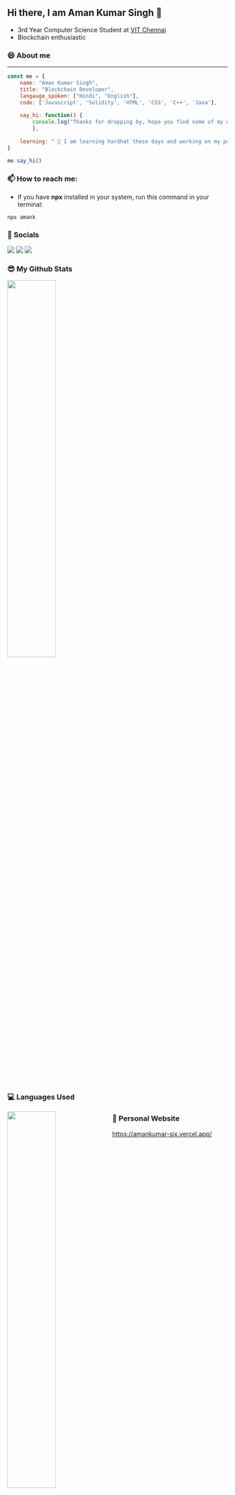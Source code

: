 ## Hi there, I am Aman Kumar Singh 👋
- 3rd Year Computer Science Student at [VIT Chennai](https://chennai.vit.ac.in/)
- Blockchain enthusiastic

### 😄 About me
---
```js
const me = {
	name: "Aman Kumar Singh",
	title: "Blockchain Developer",
	langauge_spoken: ["Hindi", "English"],
	code: ['Javascript', 'Solidity', 'HTML', 'CSS', 'C++', 'Java'],
	
	say_hi: function() {
		console.log("Thanks for dropping by, hope you find some of my work interesting.")
		},
		
	learning: " 🔭 I am learning hardhat these days and working on my portfolio website."
}

me.say_hi()
```

### 📫 How to reach me:
- If you have **npx** installed in your system, run this command in your terminal:
```
npx amank
```

### 📱 Socials
<a href="https://www.linkedin.com/in/aman-kumar-singh-08b2b220b/"><img src="https://img.shields.io/static/v1?label=LinkedIn&message=connect&color=green&link=https://www.linkedin.com/in/aman-kumar-singh-08b2b220b/" /></a>
<a href="https://www.instagram.com/iaman._1/"><img src="https://img.shields.io/static/v1?label=IG&message=follow&color=blue&link=https://www.instagram.com/iaman._1" /></a>
<a href="https://mobile.twitter.com/dank_aman"><img src="https://img.shields.io/static/v1?label=Twitter&message=link&color=red&link=https://docs.ethers.io/v5/https://mobile.twitter.com/dank_aman" /></a>

### 😎 My Github Stats
<img align="center" width="47%" src = "https://github-readme-stats.vercel.app/api?username=iamansingh0&show_icons=true&theme=radical">

### 💻 Languages Used
<img align="left" width="47%" src = "https://github-readme-stats.vercel.app/api/top-langs/?username=iamansingh0&layout=compact">

### 👻 Personal Website
https://amankumar-six.vercel.app/
